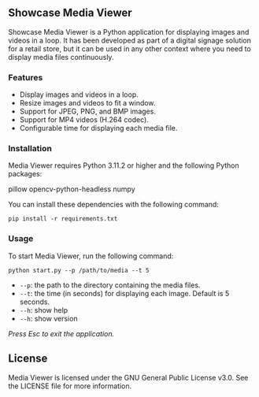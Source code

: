 ## Showcase Media Viewer

Showcase Media Viewer is a Python application for displaying images and videos in a loop. It has been developed as part of a digital signage solution for a retail store, but it can be used in any other context where you need to display media files continuously.

### Features
- Display images and videos in a loop.
- Resize images and videos to fit a window.
- Support for JPEG, PNG, and BMP images.
- Support for MP4 videos (H.264 codec).
- Configurable time for displaying each media file.

### Installation

Media Viewer requires Python 3.11.2 or higher and the following Python packages:

pillow
opencv-python-headless
numpy

You can install these dependencies with the following command:

``
pip install -r requirements.txt
``

### Usage

To start Media Viewer, run the following command:

``
python start.py --p /path/to/media --t 5 
``

* `--p`: the path to the directory containing the media files.
* `--t`: the time (in seconds) for displaying each image. Default is 5 seconds.
* `--h`: show help
* `--h`: show version

*Press Esc to exit the application.*

## License

Media Viewer is licensed under the GNU General Public License v3.0. See the LICENSE file for more information.